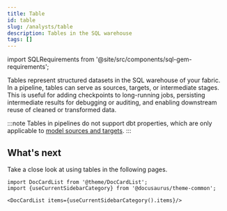 ```yaml
---
title: Table
id: table
slug: /analysts/table
description: Tables in the SQL warehouse
tags: []
---
```


import SQLRequirements from '@site/src/components/sql-gem-requirements';

<SQLRequirements
  execution_engine="SQL Warehouse"
  sql_package_name=""
  sql_package_version=""
/>

Tables represent structured datasets in the SQL warehouse of your fabric. In a pipeline, tables can serve as sources, targets, or intermediate stages. This is useful for adding checkpoints to long-running jobs, persisting intermediate results for debugging or auditing, and enabling downstream reuse of cleaned or transformed data.

:::note
Tables in pipelines do not support dbt properties, which are only applicable to [model sources and targets](/analysts/model-sources-and-targets).
:::

## What's next

Take a close look at using tables in the following pages.

```mdx-code-block
import DocCardList from '@theme/DocCardList';
import {useCurrentSidebarCategory} from '@docusaurus/theme-common';

<DocCardList items={useCurrentSidebarCategory().items}/>
```
